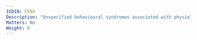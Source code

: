 ```yaml
---
ICD10: F59X
Description: "Unspecified behavioural syndromes associated with physiological disturbances and physical factors"
Matters: No
Weight: 0
---
```

